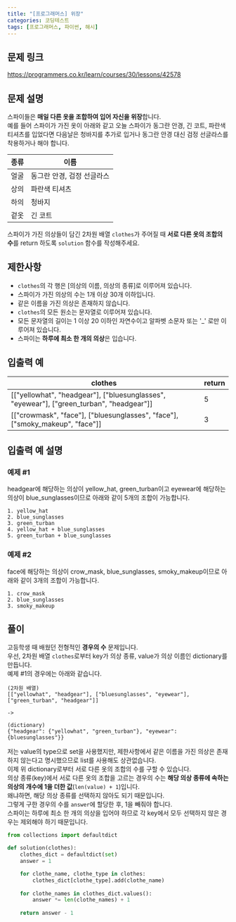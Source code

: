 ```yaml
---
title: "[프로그래머스] 위장"
categories: 코딩테스트
tags: [프로그래머스, 파이썬, 해시]
---
```


## 문제 링크

<https://programmers.co.kr/learn/courses/30/lessons/42578>

## 문제 설명

스파이들은 **매일 다른 옷을 조합하여 입어 자신을 위장**합니다.  
예를 들어 스파이가 가진 옷이 아래와 같고 오늘 스파이가 동그란 안경, 긴 코트, 파란색 티셔츠를 입었다면 다음날은 청바지를 추가로 입거나 동그란 안경 대신 검정 선글라스를 착용하거나 해야 합니다.

|종류|이름|
|----|----|
|얼굴|동그란 안경, 검정 선글라스|
|상의|파란색 티셔츠|
|하의|청바지|
|겉옷|긴 코트|

스파이가 가진 의상들이 담긴 2차원 배열 `clothes`가 주어질 때 **서로 다른 옷의 조합의 수**를 return 하도록 `solution` 함수를 작성해주세요.

## 제한사항

- `clothes`의 각 행은 [의상의 이름, 의상의 종류]로 이루어져 있습니다.
- 스파이가 가진 의상의 수는 1개 이상 30개 이하입니다.
- 같은 이름을 가진 의상은 존재하지 않습니다.
- `clothes`의 모든 원소는 문자열로 이루어져 있습니다.
- 모든 문자열의 길이는 1 이상 20 이하인 자연수이고 알파벳 소문자 또는 '_' 로만 이루어져 있습니다.
- 스파이는 **하루에 최소 한 개의 의상**은 입습니다.

## 입출력 예

|clothes|return|
|-------|------|
|[["yellowhat", "headgear"], ["bluesunglasses", "eyewear"], ["green_turban", "headgear"]]|5|
|[["crowmask", "face"], ["bluesunglasses", "face"], ["smoky_makeup", "face"]]|3|

## 입출력 예 설명

### 예제 #1

headgear에 해당하는 의상이 yellow_hat, green_turban이고 eyewear에 해당하는 의상이 blue_sunglasses이므로 아래와 같이 5개의 조합이 가능합니다.

```
1. yellow_hat
2. blue_sunglasses
3. green_turban
4. yellow_hat + blue_sunglasses
5. green_turban + blue_sunglasses
```

### 예제 #2

face에 해당하는 의상이 crow_mask, blue_sunglasses, smoky_makeup이므로 아래와 같이 3개의 조합이 가능합니다.

```
1. crow_mask
2. blue_sunglasses
3. smoky_makeup
```

## 풀이

고등학생 때 배웠던 전형적인 **경우의 수** 문제입니다.  
우선, 2차원 배열 `clothes`로부터 key가 의상 종류, value가 의상 이름인 dictionary를 만듭니다.  
예제 #1의 경우에는 아래와 같습니다.

```
(2차원 배열)
[["yellowhat", "headgear"], ["bluesunglasses", "eyewear"], ["green_turban", "headgear"]]

->

(dictionary)
{"headgear": {"yellowhat", "green_turban"}, "eyewear": {bluesunglasses"}}
```

저는 value의 type으로 set을 사용했지만, 제한사항에서 같은 이름을 가진 의상은 존재하지 않는다고 명시했으므로 list를 사용해도 상관없습니다.  
이제 위 dictionary로부터 서로 다른 옷의 조합의 수를 구할 수 있습니다.  
의상 종류(key)에서 서로 다른 옷의 조합을 고르는 경우의 수는 **해당 의상 종류에 속하는 의상의 개수에 1을 더한 값**(`len(value) + 1`)입니다.  
왜냐하면, 해당 의상 종류를 선택하지 않아도 되기 때문입니다.  
그렇게 구한 경우의 수를 `answer`에 할당한 후, 1을 빼줘야 합니다.  
스파이는 하루에 최소 한 개의 의상을 입어야 하므로 각 key에서 모두 선택하지 않은 경우는 제외해야 하기 때문입니다.

```python
from collections import defaultdict

def solution(clothes):
    clothes_dict = defaultdict(set)
    answer = 1

    for clothe_name, clothe_type in clothes:
        clothes_dict[clothe_type].add(clothe_name)
    
    for clothe_names in clothes_dict.values():
        answer *= len(clothe_names) + 1
        
    return answer - 1
```